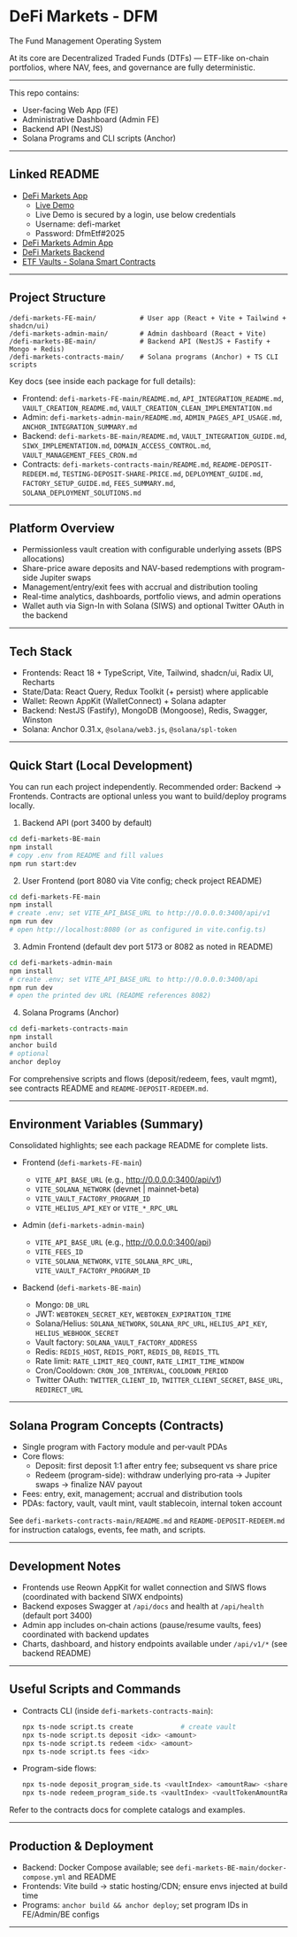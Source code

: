 # DeFi Markets - DFM
The Fund Management Operating System

At its core are Decentralized Traded Funds (DTFs) — 
ETF-like on-chain portfolios, where NAV, fees, and governance are fully deterministic.

---

This repo contains:

- User-facing Web App (FE)
- Administrative Dashboard (Admin FE)
- Backend API (NestJS)
- Solana Programs and CLI scripts (Anchor)

---

## Linked README

- [DeFi Markets App](defi-markets-FE-main/README.md)
  - [Live Demo](https://app.defimarkets.finance/)
   - Live Demo is secured by a login, use below credentials
   - Username: defi-market
   - Password: DfmEtf#2025     
- [DeFi Markets Admin App](defi-markets-admin-main/README.md)
- [DeFi Markets Backend](defi-markets-BE-main/README.md)
- [ETF Vaults - Solana Smart Contracts](defi-markets-contracts-main/README.md)

---

## Project Structure

```text
/defi-markets-FE-main/           # User app (React + Vite + Tailwind + shadcn/ui)
/defi-markets-admin-main/        # Admin dashboard (React + Vite)
/defi-markets-BE-main/           # Backend API (NestJS + Fastify + Mongo + Redis)
/defi-markets-contracts-main/    # Solana programs (Anchor) + TS CLI scripts
```

Key docs (see inside each package for full details):

- Frontend: `defi-markets-FE-main/README.md`, `API_INTEGRATION_README.md`, `VAULT_CREATION_README.md`, `VAULT_CREATION_CLEAN_IMPLEMENTATION.md`
- Admin: `defi-markets-admin-main/README.md`, `ADMIN_PAGES_API_USAGE.md`, `ANCHOR_INTEGRATION_SUMMARY.md`
- Backend: `defi-markets-BE-main/README.md`, `VAULT_INTEGRATION_GUIDE.md`, `SIWX_IMPLEMENTATION.md`, `DOMAIN_ACCESS_CONTROL.md`, `VAULT_MANAGEMENT_FEES_CRON.md`
- Contracts: `defi-markets-contracts-main/README.md`, `README-DEPOSIT-REDEEM.md`, `TESTING-DEPOSIT-SHARE-PRICE.md`, `DEPLOYMENT_GUIDE.md`, `FACTORY_SETUP_GUIDE.md`, `FEES_SUMMARY.md`, `SOLANA_DEPLOYMENT_SOLUTIONS.md`

---

## Platform Overview

- Permissionless vault creation with configurable underlying assets (BPS allocations)
- Share-price aware deposits and NAV-based redemptions with program-side Jupiter swaps
- Management/entry/exit fees with accrual and distribution tooling
- Real-time analytics, dashboards, portfolio views, and admin operations
- Wallet auth via Sign-In with Solana (SIWS) and optional Twitter OAuth in the backend

---

## Tech Stack

- Frontends: React 18 + TypeScript, Vite, Tailwind, shadcn/ui, Radix UI, Recharts
- State/Data: React Query, Redux Toolkit (+ persist) where applicable
- Wallet: Reown AppKit (WalletConnect) + Solana adapter
- Backend: NestJS (Fastify), MongoDB (Mongoose), Redis, Swagger, Winston
- Solana: Anchor 0.31.x, `@solana/web3.js`, `@solana/spl-token`

---

## Quick Start (Local Development)

You can run each project independently. Recommended order: Backend → Frontends. Contracts are optional unless you want to build/deploy programs locally.

1.  Backend API (port 3400 by default)

```bash
cd defi-markets-BE-main
npm install
# copy .env from README and fill values
npm run start:dev
```

2.  User Frontend (port 8080 via Vite config; check project README)

```bash
cd defi-markets-FE-main
npm install
# create .env; set VITE_API_BASE_URL to http://0.0.0.0:3400/api/v1
npm run dev
# open http://localhost:8080 (or as configured in vite.config.ts)
```

3.  Admin Frontend (default dev port 5173 or 8082 as noted in README)

```bash
cd defi-markets-admin-main
npm install
# create .env; set VITE_API_BASE_URL to http://0.0.0.0:3400/api
npm run dev
# open the printed dev URL (README references 8082)
```

4.  Solana Programs (Anchor)

```bash
cd defi-markets-contracts-main
npm install
anchor build
# optional
anchor deploy
```

For comprehensive scripts and flows (deposit/redeem, fees, vault mgmt), see contracts README and `README-DEPOSIT-REDEEM.md`.

---

## Environment Variables (Summary)

Consolidated highlights; see each package README for complete lists.

- Frontend (`defi-markets-FE-main`)

  - `VITE_API_BASE_URL` (e.g., http://0.0.0.0:3400/api/v1)
  - `VITE_SOLANA_NETWORK` (devnet | mainnet-beta)
  - `VITE_VAULT_FACTORY_PROGRAM_ID`
  - `VITE_HELIUS_API_KEY` or `VITE_*_RPC_URL`

- Admin (`defi-markets-admin-main`)

  - `VITE_API_BASE_URL` (e.g., http://0.0.0.0:3400/api)
  - `VITE_FEES_ID`
  - `VITE_SOLANA_NETWORK`, `VITE_SOLANA_RPC_URL`, `VITE_VAULT_FACTORY_PROGRAM_ID`

- Backend (`defi-markets-BE-main`)
  - Mongo: `DB_URL`
  - JWT: `WEBTOKEN_SECRET_KEY`, `WEBTOKEN_EXPIRATION_TIME`
  - Solana/Helius: `SOLANA_NETWORK`, `SOLANA_RPC_URL`, `HELIUS_API_KEY`, `HELIUS_WEBHOOK_SECRET`
  - Vault factory: `SOLANA_VAULT_FACTORY_ADDRESS`
  - Redis: `REDIS_HOST`, `REDIS_PORT`, `REDIS_DB`, `REDIS_TTL`
  - Rate limit: `RATE_LIMIT_REQ_COUNT`, `RATE_LIMIT_TIME_WINDOW`
  - Cron/Cooldown: `CRON_JOB_INTERVAL`, `COOLDOWN_PERIOD`
  - Twitter OAuth: `TWITTER_CLIENT_ID`, `TWITTER_CLIENT_SECRET`, `BASE_URL`, `REDIRECT_URL`

---

## Solana Program Concepts (Contracts)

- Single program with Factory module and per‑vault PDAs
- Core flows:
  - Deposit: first deposit 1:1 after entry fee; subsequent vs share price
  - Redeem (program-side): withdraw underlying pro‑rata → Jupiter swaps → finalize NAV payout
- Fees: entry, exit, management; accrual and distribution tools
- PDAs: factory, vault, vault mint, vault stablecoin, internal token account

See `defi-markets-contracts-main/README.md` and `README-DEPOSIT-REDEEM.md` for instruction catalogs, events, fee math, and scripts.

---

## Development Notes

- Frontends use Reown AppKit for wallet connection and SIWS flows (coordinated with backend SIWX endpoints)
- Backend exposes Swagger at `/api/docs` and health at `/api/health` (default port 3400)
- Admin app includes on‑chain actions (pause/resume vaults, fees) coordinated with backend updates
- Charts, dashboard, and history endpoints available under `/api/v1/*` (see backend README)

---

## Useful Scripts and Commands

- Contracts CLI (inside `defi-markets-contracts-main`):
  ```bash
  npx ts-node script.ts create            # create vault
  npx ts-node script.ts deposit <idx> <amount>
  npx ts-node script.ts redeem <idx> <amount>
  npx ts-node script.ts fees <idx>
  ```
- Program-side flows:
  ```bash
  npx ts-node deposit_program_side.ts <vaultIndex> <amountRaw> <sharePriceRaw>
  npx ts-node redeem_program_side.ts <vaultIndex> <vaultTokenAmountRaw>
  ```

Refer to the contracts docs for complete catalogs and examples.

---

## Production & Deployment

- Backend: Docker Compose available; see `defi-markets-BE-main/docker-compose.yml` and README
- Frontends: Vite build → static hosting/CDN; ensure envs injected at build time
- Programs: `anchor build && anchor deploy`; set program IDs in FE/Admin/BE configs

---
